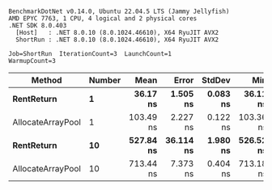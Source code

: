```

BenchmarkDotNet v0.14.0, Ubuntu 22.04.5 LTS (Jammy Jellyfish)
AMD EPYC 7763, 1 CPU, 4 logical and 2 physical cores
.NET SDK 8.0.403
  [Host]   : .NET 8.0.10 (8.0.1024.46610), X64 RyuJIT AVX2
  ShortRun : .NET 8.0.10 (8.0.1024.46610), X64 RyuJIT AVX2

Job=ShortRun  IterationCount=3  LaunchCount=1  
WarmupCount=3  

```
| Method            | Number | Mean      | Error     | StdDev   | Min       | Max       | Allocated |
|------------------ |------- |----------:|----------:|---------:|----------:|----------:|----------:|
| **RentReturn**        | **1**      |  **36.17 ns** |  **1.505 ns** | **0.083 ns** |  **36.11 ns** |  **36.26 ns** |         **-** |
| AllocateArrayPool | 1      | 103.49 ns |  2.227 ns | 0.122 ns | 103.36 ns | 103.59 ns |         - |
| **RentReturn**        | **10**     | **527.84 ns** | **36.114 ns** | **1.980 ns** | **526.52 ns** | **530.12 ns** |         **-** |
| AllocateArrayPool | 10     | 713.44 ns |  7.373 ns | 0.404 ns | 713.18 ns | 713.90 ns |         - |
